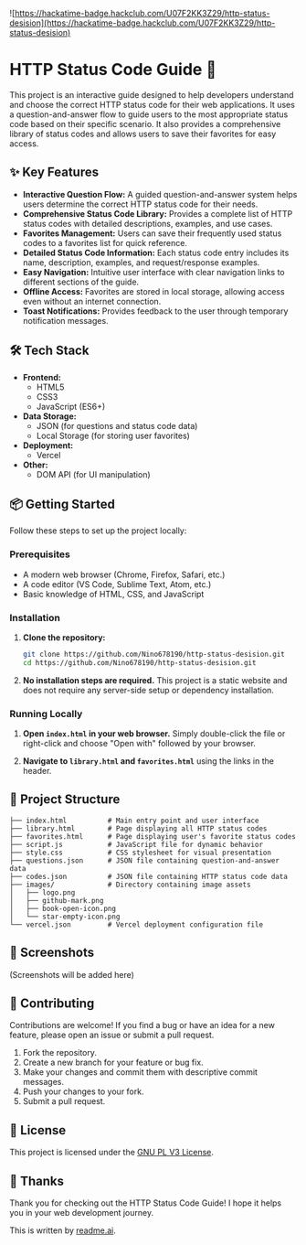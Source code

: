 ![https://hackatime-badge.hackclub.com/U07F2KK3Z29/http-status-desision](https://hackatime-badge.hackclub.com/U07F2KK3Z29/http-status-desision)
# HTTP Status Code Guide 🚀

This project is an interactive guide designed to help developers understand and choose the correct HTTP status code for their web applications. It uses a question-and-answer flow to guide users to the most appropriate status code based on their specific scenario. It also provides a comprehensive library of status codes and allows users to save their favorites for easy access.

## ✨ Key Features

- **Interactive Question Flow:**  A guided question-and-answer system helps users determine the correct HTTP status code for their needs.
- **Comprehensive Status Code Library:**  Provides a complete list of HTTP status codes with detailed descriptions, examples, and use cases.
- **Favorites Management:**  Users can save their frequently used status codes to a favorites list for quick reference.
- **Detailed Status Code Information:**  Each status code entry includes its name, description, examples, and request/response examples.
- **Easy Navigation:**  Intuitive user interface with clear navigation links to different sections of the guide.
- **Offline Access:** Favorites are stored in local storage, allowing access even without an internet connection.
- **Toast Notifications:** Provides feedback to the user through temporary notification messages.

## 🛠️ Tech Stack

*   **Frontend:**
    *   HTML5
    *   CSS3
    *   JavaScript (ES6+)
*   **Data Storage:**
    *   JSON (for questions and status code data)
    *   Local Storage (for storing user favorites)
*   **Deployment:**
    *   Vercel
*   **Other:**
    *   DOM API (for UI manipulation)

## 📦 Getting Started

Follow these steps to set up the project locally:

### Prerequisites

*   A modern web browser (Chrome, Firefox, Safari, etc.)
*   A code editor (VS Code, Sublime Text, Atom, etc.)
*   Basic knowledge of HTML, CSS, and JavaScript

### Installation

1.  **Clone the repository:**

    ```bash
    git clone https://github.com/Nino678190/http-status-desision.git
    cd https://github.com/Nino678190/http-status-desision.git
    ```

2.  **No installation steps are required.** This project is a static website and does not require any server-side setup or dependency installation.

### Running Locally

1.  **Open `index.html` in your web browser.**  Simply double-click the file or right-click and choose "Open with" followed by your browser.

2.  **Navigate to `library.html` and `favorites.html`** using the links in the header.

## 📂 Project Structure

```
├── index.html          # Main entry point and user interface
├── library.html        # Page displaying all HTTP status codes
├── favorites.html      # Page displaying user's favorite status codes
├── script.js           # JavaScript file for dynamic behavior
├── style.css           # CSS stylesheet for visual presentation
├── questions.json      # JSON file containing question-and-answer data
├── codes.json          # JSON file containing HTTP status code data
├── images/             # Directory containing image assets
│   ├── logo.png
│   ├── github-mark.png
│   ├── book-open-icon.png
│   └── star-empty-icon.png
└── vercel.json         # Vercel deployment configuration file
```

## 📸 Screenshots

(Screenshots will be added here)

## 🤝 Contributing

Contributions are welcome! If you find a bug or have an idea for a new feature, please open an issue or submit a pull request.

1.  Fork the repository.
2.  Create a new branch for your feature or bug fix.
3.  Make your changes and commit them with descriptive commit messages.
4.  Push your changes to your fork.
5.  Submit a pull request.

## 📝 License

This project is licensed under the [GNU PL V3 License](LICENSE).

## 💖 Thanks

Thank you for checking out the HTTP Status Code Guide! I hope it helps you in your web development journey.

This is written by [readme.ai](https://readme-generator-phi.vercel.app/).
